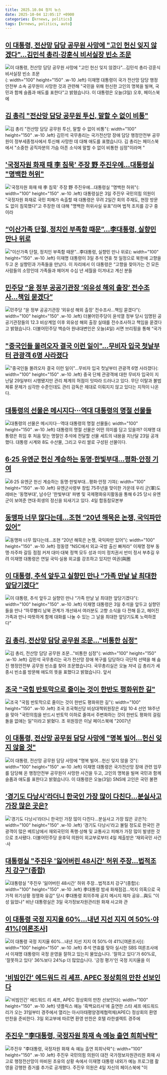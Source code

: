 ```yaml
---
title: 2025.10.04 정치 뉴스
date: 2025-10-04 12:05:17 +0900
categories: [krnews, politics]
tags: [krnews, politics, auto]
---
```

## [이 대통령, 전산망 담당 공무원 사망에 "고인 헌신 잊지 않겠다"…김민석 총리·강훈식 비서실장 빈소 조문](https://n.news.naver.com/mnews/article/437/0000459385)

![이 대통령, 전산망 담당 공무원 사망에 "고인 헌신 잊지 않겠다"…김민석 총리·강훈식 비서실장 빈소 조문](https://mimgnews.pstatic.net/image/origin/437/2025/10/03/459385.jpg?type=nf220_150){: width="100" height="150" .w-10 .left}
이재명 대통령이 국가 전산망 담당 행정안전부 소속 공무원이 사망한 것과 관련해 "국민을 위해 헌신한 고인의 명복을 빌며, 국민과 함께 슬픔과 애도를 표한다"고 밝혔습니다. 이 대통령은 오늘(3일) 오후, 페이스북에

## [김 총리 "전산망 담당 공무원 투신, 말할 수 없이 비통"](https://n.news.naver.com/mnews/article/214/0001453428)

![김 총리 "전산망 담당 공무원 투신, 말할 수 없이 비통"](https://mimgnews.pstatic.net/image/origin/214/2025/10/03/1453428.jpg?type=nf220_150){: width="100" height="150" .w-10 .left}
김민석 국무총리는 국가전산망 장애 담당 행정안전부 공무원이 정부세종청사에서 투신해 사망한 데 대해 애도를 표했습니다. 김 총리는 페이스북에서 "소중한 공직자분의 가슴 아픈 소식에 말할 수 없이 비통한 심정"이라며 "

## ['국정자원 화재 때 李 침묵' 주장 野 주진우에…대통령실 "명백한 허위"](https://n.news.naver.com/mnews/article/015/0005193759)

!['국정자원 화재 때 李 침묵' 주장 野 주진우에…대통령실 "명백한 허위"](https://mimgnews.pstatic.net/image/origin/015/2025/10/03/5193759.jpg?type=nf220_150){: width="100" height="150" .w-10 .left}
대통령실은 3일 주진우 국민의힘 의원이 "국정자원 화재로 국민 피해가 속출할 때 대통령은 무려 2일간 회의 주재도, 현장 방문도 없이 침묵했다"고 주장한 데 대해 "명백한 허위사실 유포"라며 법적 조치를 강구 중이라

## [“이산가족 단절, 정치인 부족함 때문”…李대통령, 실향민 만나 위로](https://n.news.naver.com/mnews/article/011/0004540672)

![“이산가족 단절, 정치인 부족함 때문”…李대통령, 실향민 만나 위로](https://mimgnews.pstatic.net/image/origin/011/2025/10/03/4540672.jpg?type=nf220_150){: width="100" height="150" .w-10 .left}
이재명 대통령이 3일 추석 연휴 첫 일정으로 북한에 고향을 두고 온 실향민과 가족들을 만났다. 이 자리에서 이 대통령은 “고향을 찾아가는 건 모든 사람들의 소망인데 가족들과 헤어져 수십 년 세월을 이겨내고 계신 분들

## [민주당 “윤 정부 공공기관장 ‘외유성 해외 출장’ 전수조사…책임 묻겠다”](https://n.news.naver.com/mnews/article/056/0012042291)

![민주당 “윤 정부 공공기관장 ‘외유성 해외 출장’ 전수조사…책임 묻겠다”](https://mimgnews.pstatic.net/image/origin/056/2025/10/04/12042291.jpg?type=nf220_150){: width="100" height="150" .w-10 .left}
더불어민주당이 윤석열 정부 당시 임명된 공공기관장들의 12.3 비상계엄 이후 외유성 해외 출장 실태를 전수조사하고 책임을 묻겠다고 밝혔습니다. 더불어민주당 백승아 원내대변인은 오늘(4일) 서면 브리핑을 통해 “국가

## ["중국인들 몰려오자 결국 이런 일이"…무비자 입국 첫날부터 관광객 6명 사라졌다](https://n.news.naver.com/mnews/article/011/0004540708)

!["중국인들 몰려오자 결국 이런 일이"…무비자 입국 첫날부터 관광객 6명 사라졌다](https://mimgnews.pstatic.net/image/origin/011/2025/10/03/4540708.jpg?type=nf220_150){: width="100" height="150" .w-10 .left}
중국 단체 관광객에 대한 무비자 입국이 지난달 29일부터 시행됐지만 관리 체계의 허점이 잇따라 드러나고 있다. 무단 이탈과 불법 체류 문제가 심각한 수준인데도 관리 감독은 제대로 이뤄지지 않고 있다는 지적이 나온다.

## [대통령의 선물은 메시지다···역대 대통령의 명절 선물들](https://n.news.naver.com/mnews/article/032/0003400720)

![대통령의 선물은 메시지다···역대 대통령의 명절 선물들](https://mimgnews.pstatic.net/image/origin/032/2025/10/04/3400720.jpg?type=nf220_150){: width="100" height="150" .w-10 .left}
대통령의 명절 선물은 어떤 의미를 담고 있을까? 이재명 대통령은 취임 후 처음 맞는 명절인 추석에 전달할 선물 세트의 내용을 지난달 23일 공개했다. 대통령 시계와 8도 수산물, 그리고 우리 쌀로 구성된 선물이다.

## [6·25 유엔군 헌신 계승하는 동명·한빛부대…평화·안정 기여](https://n.news.naver.com/mnews/article/277/0005661724)

![6·25 유엔군 헌신 계승하는 동명·한빛부대…평화·안정 기여](https://mimgnews.pstatic.net/image/origin/277/2025/10/04/5661724.jpg?type=nf220_150){: width="100" height="150" .w-10 .left}
유엔군사령부 창립 75주년을 맞이한 가운데 우리 군(軍)도 레바논 '동명부대', 남수단 '한빛부대' 파병 및 국제평화유지활동을 통해 6·25 당시 유엔군이 보여준 연대·희생의 정신을 되새기고 있다. 4일 합동참모본부

## [동맹파 너무 많다는데...조현 “20년 해묵은 논쟁, 국익파만 있어”](https://n.news.naver.com/mnews/article/023/0003933085)

![동맹파 너무 많다는데...조현 “20년 해묵은 논쟁, 국익파만 있어”](https://mimgnews.pstatic.net/image/origin/023/2025/10/04/3933085.jpg?type=nf220_150){: width="100" height="150" .w-10 .left}
정동영 “NSC에서 외교·국방 출신 빠져라” 이재명 정부 동맹·자주파 갈등 점점 커져 대미·대북 정책 모두 성과 미미 정치권서 반미 정서 부추길 우려 이재명 대통령은 연일 국익·실용 외교를 강조하고 있지만 여권(與圈

## [이 대통령, 추석 앞두고 실향민 만나 “가족 만날 날 최대한 앞당기겠다”](https://n.news.naver.com/mnews/article/032/0003400651)

![이 대통령, 추석 앞두고 실향민 만나 “가족 만날 날 최대한 앞당기겠다”](https://mimgnews.pstatic.net/image/origin/032/2025/10/03/3400651.jpg?type=nf220_150){: width="100" height="150" .w-10 .left}
이재명 대통령은 3일 추석을 앞두고 실향민들을 만나 “하루빨리 남북 관계가 개선돼서 여러분도 고향 소식을 다 전해 듣고, 헤어진 가족과 만나 따뜻하게 함께 대화를 나눌 수 있는 그 날을 최대한 앞당기도록 노력하겠다”

## [김 총리, 전산망 담당 공무원 조문..."비통한 심정"](https://n.news.naver.com/mnews/article/052/0002255610)

![김 총리, 전산망 담당 공무원 조문..."비통한 심정"](https://mimgnews.pstatic.net/image/origin/052/2025/10/03/2255610.jpg?type=nf220_150){: width="100" height="150" .w-10 .left}
김민석 국무총리는 국가 전산망 장애 복구를 담당하다 극단적 선택을 해 숨진 행정안전부 공무원 빈소를 찾아 조문했습니다. 국무총리실은 오늘 저녁 김 총리가 세종시 빈소를 방문해 애도의 뜻을 표했다고 밝혔습니다. 앞서

## [조국 "국힘 반토막으로 줄이는 것이 한반도 평화위한 길"](https://n.news.naver.com/mnews/article/003/0013523020)

![조국 "국힘 반토막으로 줄이는 것이 한반도 평화위한 길"](https://mimgnews.pstatic.net/image/origin/003/2025/10/04/13523020.jpg?type=nf220_150){: width="100" height="150" .w-10 .left}
조국 조국혁신당 비상대책위원장은 4일 10·4 선언 18주년을 맞아 "국민의힘을 반드시 반토막 이하로 줄여서 주변화하는 것이 한반도 평화의 걸림돌을 없애는 일"이라고 밝혔다. 조 위원장은 이날 페이스북에 "2007년

## [이 대통령, 전산망 공무원 담당 사망에 "명복 빌어...헌신 잊지 않을 것"](https://n.news.naver.com/mnews/article/052/0002255583)

![이 대통령, 전산망 공무원 담당 사망에 "명복 빌어...헌신 잊지 않을 것"](https://mimgnews.pstatic.net/image/origin/052/2025/10/03/2255583.jpg?type=nf220_150){: width="100" height="150" .w-10 .left}
이재명 대통령은 국가전산망 장애 관련 업무를 담당해 온 행정안전부 공무원이 사망한 사건을 두고, 고인의 명복을 빌며 국민과 함께 슬픔과 애도를 표한다고 밝혔습니다. 이 대통령은 오늘(3일) SNS에 고인은 국민 불편

## [‘경기도 다낭시’라더니 한국인 가장 많이 다친다…분실사고 가장 많은 곳은?](https://n.news.naver.com/mnews/article/009/0005569445)

![‘경기도 다낭시’라더니 한국인 가장 많이 다친다…분실사고 가장 많은 곳은?](https://mimgnews.pstatic.net/image/origin/009/2025/10/04/5569445.jpg?type=nf220_150){: width="100" height="150" .w-10 .left}
‘경기도 다낭시’라고 불릴 정도로 한국인 관광객이 많은 베트남에서 재외국민의 폭행·상해 및 교통사고 피해가 가장 많이 발생한 것으로 조사됐다. 더불어민주당 윤후덕 의원이 외교부로부터 4일 제출받은 ‘재외국민 사건·사

## [대통령실 "주진우 '잃어버린 48시간' 허위 주장…법적조치 강구"(종합)](https://n.news.naver.com/mnews/article/001/0015665446)

![대통령실 "주진우 '잃어버린 48시간' 허위 주장…법적조치 강구"(종합)](https://mimgnews.pstatic.net/image/origin/001/2025/10/03/15665446.jpg?type=nf220_150){: width="100" height="150" .w-10 .left}
李대통령 밤새 화재점검…억지 의혹으로 국가적 위기상황 정쟁화 유감" 당시 李대통령 회의주재 공지 메시지 재차 공유…與도 "이성 잃었나" 비난 대통령실은 3일 국가정보자원관리원 화재 사고와 관

## [이 대통령 국정 지지율 60%…내년 지선 지지 여 50%·야 41%[여론조사]](https://n.news.naver.com/mnews/article/055/0001297766)

![이 대통령 국정 지지율 60%…내년 지선 지지 여 50%·야 41%[여론조사]](https://mimgnews.pstatic.net/image/origin/055/2025/10/03/1297766.jpg?type=nf220_150){: width="100" height="150" .w-10 .left}
추석 연휴를 맞아 실시한 SBS 여론조사에서 이재명 대통령이 국정 운영을 잘하고 있는지 물었습니다. '잘하고 있다'가 60%로, '잘못하고 있다' 36%보다 24%p 더 많았습니다. '긍정 평가'인 국정 지지율을 이

## ['비빔인간' 에드워드 리 셰프, APEC 정상회의 만찬 선보인다](https://n.news.naver.com/mnews/article/008/0005259798)

!['비빔인간' 에드워드 리 셰프, APEC 정상회의 만찬 선보인다](https://mimgnews.pstatic.net/image/origin/008/2025/10/03/5259798.jpg?type=nf220_150){: width="100" height="150" .w-10 .left}
넷플릭스 예능 '흑백요리사'에 출연한 스타 셰프 에드워드 리가 오는 31일부터 경주에서 열리는 아시아태평양경제협력체(APEC) 정상회의 환영 만찬을 준비한다. 3일 외교부에 따르면 환영 만찬은 호텔 라한셀렉트 경주에

## [주진우 "李대통령, 국정자원 화재 속 예능 출연 희희낙락"](https://n.news.naver.com/mnews/article/053/0000052707)

![주진우 "李대통령, 국정자원 화재 속 예능 출연 희희낙락"](https://mimgnews.pstatic.net/image/origin/053/2025/10/04/52707.jpg?type=nf220_150){: width="100" height="150" .w-10 .left}
주진우 국민의힘 의원이 대전 국가정보자원관리원 화재 사고로 행정전산망이 마비된 초유의 상황 속에서 이재명 대통령 내외가 예능 프로그램 촬영을 강행한 증거를 추가로 공개했다. 주진우 의원은 4일 자신의 페이스북에 "이

